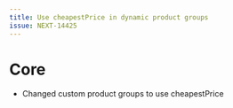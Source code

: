 ```yaml
---
title: Use cheapestPrice in dynamic product groups
issue: NEXT-14425
---
```

# Core
* Changed custom product groups to use cheapestPrice
